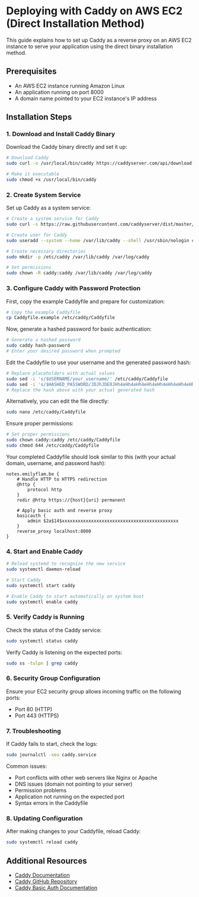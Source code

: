 # Deploying with Caddy on AWS EC2 (Direct Installation Method)

This guide explains how to set up Caddy as a reverse proxy on an AWS EC2 instance to serve your application using the direct binary installation method.

## Prerequisites

- An AWS EC2 instance running Amazon Linux
- An application running on port 8000
- A domain name pointed to your EC2 instance's IP address

## Installation Steps

### 1. Download and Install Caddy Binary

Download the Caddy binary directly and set it up:

```bash
# Download Caddy
sudo curl -o /usr/local/bin/caddy https://caddyserver.com/api/download?os=linux&arch=amd64

# Make it executable
sudo chmod +x /usr/local/bin/caddy
```

### 2. Create System Service

Set up Caddy as a system service:

```bash
# Create a system service for Caddy
sudo curl -s https://raw.githubusercontent.com/caddyserver/dist/master/init/caddy.service -o /etc/systemd/system/caddy.service

# Create user for Caddy
sudo useradd --system --home /var/lib/caddy --shell /usr/sbin/nologin caddy

# Create necessary directories
sudo mkdir -p /etc/caddy /var/lib/caddy /var/log/caddy

# Set permissions
sudo chown -R caddy:caddy /var/lib/caddy /var/log/caddy
```

### 3. Configure Caddy with Password Protection

First, copy the example Caddyfile and prepare for customization:

```bash
# Copy the example Caddyfile
cp Caddyfile.example /etc/caddy/Caddyfile
```

Now, generate a hashed password for basic authentication:

```bash
# Generate a hashed password
sudo caddy hash-password
# Enter your desired password when prompted
```

Edit the Caddyfile to use your username and the generated password hash:

```bash
# Replace placeholders with actual values
sudo sed -i 's/$USERNAME/your_username/' /etc/caddy/Caddyfile
sudo sed -i 's/$HASHED_PASSWORD/JDJhJDE0JHh4eHh4eHh4eHh4eHh4eHh4eHh4eHh4eHh4eHh4eHh4eHh4eHh4eHh4eHh4eHh4eHh4/' /etc/caddy/Caddyfile
# Replace the hash above with your actual generated hash
```

Alternatively, you can edit the file directly:

```bash
sudo nano /etc/caddy/Caddyfile
```

Ensure proper permissions:

```bash
# Set proper permissions
sudo chown caddy:caddy /etc/caddy/Caddyfile
sudo chmod 644 /etc/caddy/Caddyfile
```

Your completed Caddyfile should look similar to this (with your actual domain, username, and password hash):

```
notes.emilyflam.be {
    # Handle HTTP to HTTPS redirection
    @http {
        protocol http
    }
    redir @http https://{host}{uri} permanent

    # Apply basic auth and reverse proxy
    basicauth {
        admin $2a$14$xxxxxxxxxxxxxxxxxxxxxxxxxxxxxxxxxxxxxxxxxxxx
    }
    reverse_proxy localhost:8000
}
```

### 4. Start and Enable Caddy

```bash
# Reload systemd to recognize the new service
sudo systemctl daemon-reload

# Start Caddy
sudo systemctl start caddy

# Enable Caddy to start automatically on system boot
sudo systemctl enable caddy
```

### 5. Verify Caddy is Running

Check the status of the Caddy service:

```bash
sudo systemctl status caddy
```

Verify Caddy is listening on the expected ports:

```bash
sudo ss -tulpn | grep caddy
```

### 6. Security Group Configuration

Ensure your EC2 security group allows incoming traffic on the following ports:
- Port 80 (HTTP)
- Port 443 (HTTPS)

### 7. Troubleshooting

If Caddy fails to start, check the logs:

```bash
sudo journalctl -xeu caddy.service
```

Common issues:
- Port conflicts with other web servers like Nginx or Apache
- DNS issues (domain not pointing to your server)
- Permission problems
- Application not running on the expected port
- Syntax errors in the Caddyfile

### 8. Updating Configuration

After making changes to your Caddyfile, reload Caddy:

```bash
sudo systemctl reload caddy
```

## Additional Resources

- [Caddy Documentation](https://caddyserver.com/docs/)
- [Caddy GitHub Repository](https://github.com/caddyserver/caddy)
- [Caddy Basic Auth Documentation](https://caddyserver.com/docs/caddyfile/directives/basicauth)